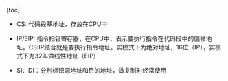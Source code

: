 [toc]

* CS: 代码段基地址，存放在CPU中

* IP/EIP: 指令指针寄存器，在CPU中，表示要执行指令在代码段中的偏移地址。CS:IP结合就是要执行指令地址。实模式下为绝对地址，16位（IP），实模式下为32叫做线性地址（EIP）

* SI、DI：分别标识源地址和目的地址，做复制时经常使用